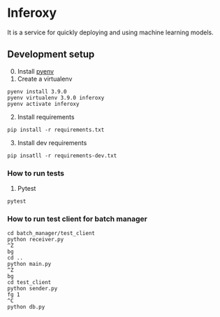 # Inferoxy

It is a service for quickly deploying and using machine learning models.


## Development setup

0. Install [pyenv](https://github.com/pyenv/pyenv)
1. Create a virtualenv
```bash=
pyenv install 3.9.0
pyenv virtualenv 3.9.0 inferoxy
pyenv activate inferoxy
```
2. Install requirements
```bash=
pip install -r requirements.txt
```
3. Install dev requirements
```bash=
pip insatll -r requirements-dev.txt
```

### How to run tests
1. Pytest
```bash=
pytest
```


### How to run test client for batch manager

```bash=
cd batch_manager/test_client
python receiver.py
^Z
bg
cd ..
python main.py
^Z
bg
cd test_client
python sender.py
fg 1
^C
python db.py
```
